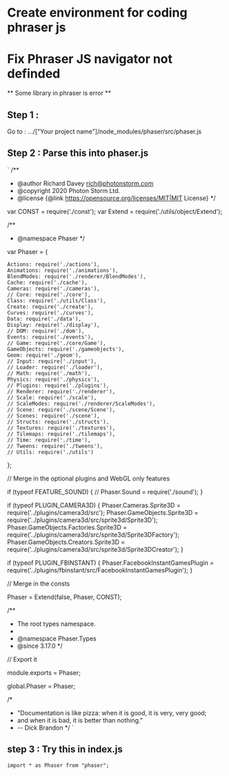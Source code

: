 

# Create environment for coding phraser js

# Fix Phraser JS navigator not definded
** Some library in phraser is error **
## Step 1 : 
Go to : .../["Your project name"]/node_modules/phaser/src/phaser.js
## Step 2 : Parse this into phaser.js
`
/**
 * @author       Richard Davey <rich@photonstorm.com>
 * @copyright    2020 Photon Storm Ltd.
 * @license      {@link https://opensource.org/licenses/MIT|MIT License}
 */

var CONST = require('./const');
var Extend = require('./utils/object/Extend');

/**
 * @namespace Phaser
 */

var Phaser = {

    Actions: require('./actions'),
    Animations: require('./animations'),
    BlendModes: require('./renderer/BlendModes'),
    Cache: require('./cache'),
    Cameras: require('./cameras'),
    // Core: require('./core'),
    Class: require('./utils/Class'),
    Create: require('./create'),
    Curves: require('./curves'),
    Data: require('./data'),
    Display: require('./display'),
    // DOM: require('./dom'),
    Events: require('./events'),
    // Game: require('./core/Game'),
    GameObjects: require('./gameobjects'),
    Geom: require('./geom'),
    // Input: require('./input'),
    // Loader: require('./loader'),
    // Math: require('./math'),
    Physics: require('./physics'),
    // Plugins: require('./plugins'),
    // Renderer: require('./renderer'),
    // Scale: require('./scale'),
    // ScaleModes: require('./renderer/ScaleModes'),
    // Scene: require('./scene/Scene'),
    // Scenes: require('./scene'),
    // Structs: require('./structs'),
    // Textures: require('./textures'),
    // Tilemaps: require('./tilemaps'),
    // Time: require('./time'),
    // Tweens: require('./tweens'),
    // Utils: require('./utils')

};

//  Merge in the optional plugins and WebGL only features

if (typeof FEATURE_SOUND)
{
//     Phaser.Sound = require('./sound');
}

if (typeof PLUGIN_CAMERA3D)
{
    Phaser.Cameras.Sprite3D = require('../plugins/camera3d/src');
    Phaser.GameObjects.Sprite3D = require('../plugins/camera3d/src/sprite3d/Sprite3D');
    Phaser.GameObjects.Factories.Sprite3D = require('../plugins/camera3d/src/sprite3d/Sprite3DFactory');
    Phaser.GameObjects.Creators.Sprite3D = require('../plugins/camera3d/src/sprite3d/Sprite3DCreator');
}

if (typeof PLUGIN_FBINSTANT)
{
    Phaser.FacebookInstantGamesPlugin = require('../plugins/fbinstant/src/FacebookInstantGamesPlugin');
}

//   Merge in the consts

Phaser = Extend(false, Phaser, CONST);

/**
 * The root types namespace.
 *
 * @namespace Phaser.Types
 * @since 3.17.0
 */

//  Export it

module.exports = Phaser;

global.Phaser = Phaser;

/*
 * "Documentation is like pizza: when it is good, it is very, very good;
 * and when it is bad, it is better than nothing."
 *  -- Dick Brandon
 */
`
## step 3  : Try this in index.js
`
import * as Phaser from "phaser";
`